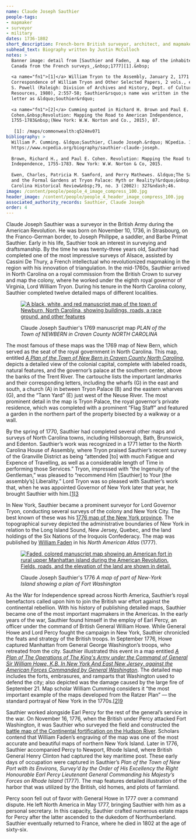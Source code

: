 ```yaml
---
name: Claude Joseph Sauthier
people-tags: 
- mapmaker
- surveyor
- military
dates: 1736-1802
short_description: French-born British surveyor, architect, and mapmaker
subhead_text: Biography written by Justin McCulloch
notes: > 
  Banner image: detail from [Sauthier and Faden, _A map of the inhabited part of
  Canada from the French surveys_,&nbsp;1777][1].&nbsp;
  
  <a name="fn1">[1]</a> William Tryon to the Assembly, January 2, 1771 in The
  Correspondence of William Tryon and Other Selected Papers, 2 vols., ed. William
  S. Powell (Raleigh: Division of Archives and History, Dept. of Cultural
  Resources, 1980), 2:557-58; Sauthier&rsquo;s name was written in the original
  letter as &ldquo;Southier&rdquo;
  
  <a name="fn1">[2]</a> Cumming quoted in Richard H. Brown and Paul E.
  Cohen,&nbsp;Revolution: Mapping the Road to American Independence,
  1755-1783&nbsp;(New York: W.W. Norton and Co., 2015), 87.
  
   [1]: /maps/commonwealth:q524mv071
bibliography: > 
  William P. Cumming. &ldquo;Sauthier, Claude Joseph.&rdquo; NCpedia. 1994.&nbsp;
  https://www.ncpedia.org/biography/sauthier-claude-joseph.
  
  Brown, Richard H., and Paul E. Cohen. Revolution: Mapping the Road to American
  Independence, 1755-1783. New York: W.W. Norton & Co, 2015.
  
  Ewen, Charles, Patricia M. Samford, and Perry Mathewes. &ldquo;The Sauthier Maps
  and the Formal Gardens at Tryon Palace: Myth or Reality?&rdquo;&nbsp;The North
  Carolina Historical Review&nbsp;79, no. 3 (2002): 327&ndash;46.
image: /content/people/people_4_image_compress_100.jpg
header_image: /content/people/people_4_header_image_compress_100.jpg
associated_authority_records: Sauthier, Claude Joseph
order: 4
---
```

Claude Joseph Sauthier was a surveyor in the British Army during the American Revolution. He was born on November 10, 1736, in Strasbourg, on the Franco-German border, to Joseph Philippe, a saddler, and Barbe Primat Sauthier. Early in his life, Sauthier took an interest in surveying and draftsmanship. By the time he was twenty-three years old, Sauthier had completed one of the most impressive surveys of Alsace, assisted by Cassini De Thury, a French intellectual who revolutionized mapmaking in the region with his innovation of triangulation. In the mid-1760s, Sauthier arrived in North Carolina on a royal commission from the British Crown to survey and map the colony, where he worked under the eighth royal governor of Virginia, Lord William Tryon. During his tenure in the North Carolina colony, Sauthier completed twelve detailed maps of different localities.<figure class="img\_left\_50">

[![A black, white, and red manuscript map of the town of Newburn, North Carolina, showing buildings, roads, a race ground, and other features][1]][2]<figcaption>Claude Joseph Sauthier's 1769 manuscript map _PLAN of the Town of NEWBERN in Craven County NORTH CAROLINA_</figcaption></figure>

The most famous of these maps was the 1769 map of New Bern, which served as the seat of the royal government in North Carolina. This map, entitled [_A Plan of the Town of New Bern in Craven County North Carolina_][2], depicts a detailed view of the colonial capital, complete with labeled roads, natural features, and the governor&rsquo;s palace at the southern center, above the banks of the Trent River. The cartouche lists the important landmarks and their corresponding letters, including the wharfs (G) in the east and south, a church (A) in between Tryon Palace (B) and the eastern wharves (G), and the &ldquo;Tann Yard&rdquo; (E) just west of the Neuse River. The most prominent detail in the map is Tryon Palace, the royal governor&rsquo;s private residence, which was completed with a prominent &ldquo;Flag Staff&rdquo; and featured a garden in the northern part of the property bisected by a walkway or a wall.

By the spring of 1770, Sauthier had completed several other maps and surveys of North Carolina towns, including Hillsborough, Bath, Brunswick, and Edenton. Sauthier&rsquo;s work was recognized in a 1771 letter to the North Carolina House of Assembly, where Tryon praised Sauthier&rsquo;s recent survey of the Granville District as being &ldquo;attended [to] with much Fatigue and Expence of Travelling, as well as a considerable length of Time in performing those Services.&rdquo; Tryon, impressed with &ldquo;the Ingenuity of the Gentleman,&rdquo; was pleased to &ldquo;recommend Him [Sauthier] to Your [the assembly&rsquo;s] Liberality.&rdquo; Lord Tryon was so pleased with Sauthier&rsquo;s work that, when he was appointed Governor of New York later that year, he brought Sauthier with him.[[1]][3]

In New York, Sauthier became a prominent surveyor for Lord Governor Tryon, conducting several surveys of the colony and New York City. The best known of these was his [1776 map of the New York province][4]. The topographical survey depicted the administrative boundaries of New York in relation to the Long Island Sound, New Jersey, Quebec, and the land holdings of the Six Nations of the Iroquois Confederacy. The map was published by [William Faden][5] in his _North American Atlas_ (1777).<figure class="img\_right\_50">

[![Faded, colored manuscript map showing an American fort in rural upper Manhattan island during the American Revolution. Fields, roads, and the elevation of the land are shown in detail.][6]][7]<figcaption>Claude Joseph Sauthier's 1776 _A map of part of New-York Island showing a plan of Fort Washington_</figcaption></figure>

As the War for Independence spread across North America, Sauthier&rsquo;s royal benefactors called upon him to join the British war effort against the continental rebellion. With his history of publishing detailed maps, Sauthier became one of the most important mapmakers in the Americas. In the early years of the war, Sauthier found himself in the employ of Earl Percy, an officer under the command of British General William Howe. While General Howe and Lord Percy fought the campaign in New York, Sauthier chronicled the feats and strategy of the British troops. In September 1776, Howe captured Manhattan from General George Washington&rsquo;s troops, who retreated from the city. Sauthier&nbsp;illustrated this event in a map entitled [_A Plan of The Operations of The King's Army under the Command of General Sir William Howe, K.B. In New York And East New Jersey, against the American Forces Commanded by General Washington_][8]. The detailed map includes the forts, embrasures, and ramparts that Washington used to defend the city; also depicted was the damage caused by the large fire of September 21. Map scholar William Cumming considers it &ldquo;the most important example of the maps developed from the Ratzer Plan&rdquo; &mdash; the standard portrayal of New York in the 1770s.[[2]][9]

Sauthier worked alongside Earl Percy for the rest of the general&rsquo;s service in the war. On November 16, 1776, when the British under Percy attacked Fort Washington, it was Sauthier who surveyed the field and constructed the [battle map of the Continental fortification on the Hudson River][7]. Scholars contend that William Faden&rsquo;s engraving of the map was one of the most accurate and beautiful maps of northern New York Island. Later in 1776, Sauthier accompanied Percy to Newport, Rhode Island, where British General Henry Clinton had captured the key maritime post. These early days of occupation were&nbsp;captured in Sauthier&rsquo;s _Plan of the Town of New Port with its Environs, Survey&rsquo;d by the Order of His Excellency the Right Honourable Earl Percy Lieutenant General Commanding his Majesty&rsquo;s Forces on Rhode Island_ (1777). The map features detailed illustration of the harbor that was utilized by the British, old homes, and plots of farmland.

Percy soon fell out of favor with General Howe in 1777 over a command dispute. He left North America in May 1777, bringing Sauthier with him as a personal secretary. In this capacity, Sauthier crafted numerous estate maps for Percy after the latter ascended to the dukedom of Northumberland. Sauthier eventually returned to France, where he died in 1802 at the age of sixty-six.

 [1]: https://iiif.digitalcommonwealth.org/iiif/2/commonwealth:hx11z442s/full/800,/0/default.jpg
 [2]: /maps/commonwealth:hx11z441h
 [3]: #fn1
 [4]: /maps/commonwealth:z603vs634
 [5]: /people/william-faden
 [6]: https://iiif.digitalcommonwealth.org/iiif/2/commonwealth:q524n874j/full/433,/0/default.jpg
 [7]: /maps/commonwealth:q524n8738
 [8]: /maps/commonwealth:q524n800r
 [9]: #fn2